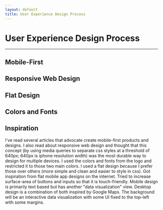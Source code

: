```yaml
---
layout: default
title: User Experience Design Process
---
```


# User Experience Design Process
--------------


## Mobile-First

## Responsive Web Design

## Flat Design

## Colors and Fonts

## Inspiration

I've read several articles that advocate create mobile-first products and designs.  I also read about responsive web design and thought that this concept (by using media queries to separate css styles at a threshold of 640px; 640px is iphone resolution width) was the most durable way to design for multiple devices.  I used the colors and fonts from the logo and restricted it to those two main colors.  I used a flat design because I prefer those over others (more simple and clean and easier to style in css).  Got inspiration from flat mobile app designs on the internet.  Tried to increase surface-area of buttons and inputs so that it is touch-friendly.  Mobile design is primarily text based but has another "data visualization" view.  Desktop design is a combination of both inspired by Google Maps.  The background will be an interactive data visualization with some UI fixed to the top-left with some margins.
